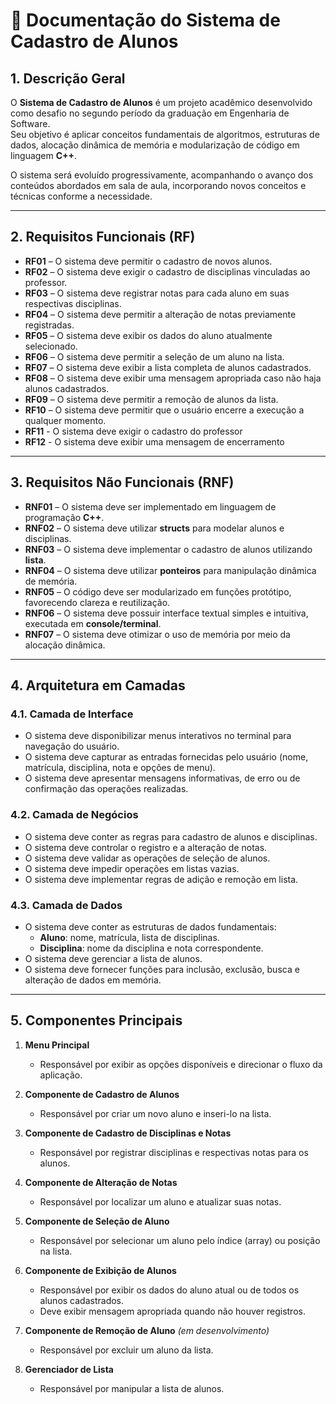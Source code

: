 # 📘 Documentação do Sistema de Cadastro de Alunos

## 1. Descrição Geral
O **Sistema de Cadastro de Alunos** é um projeto acadêmico desenvolvido como desafio no segundo período da graduação em Engenharia de Software.  
Seu objetivo é aplicar conceitos fundamentais de algoritmos, estruturas de dados, alocação dinâmica de memória e modularização de código em linguagem **C++**.  

O sistema será evoluído progressivamente, acompanhando o avanço dos conteúdos abordados em sala de aula, incorporando novos conceitos e técnicas conforme a necessidade.

---

## 2. Requisitos Funcionais (RF)

- **RF01** – O sistema deve permitir o cadastro de novos alunos.  
- **RF02** – O sistema deve exigir o cadastro de disciplinas vinculadas ao professor.  
- **RF03** – O sistema deve registrar notas para cada aluno em suas respectivas disciplinas.  
- **RF04** – O sistema deve permitir a alteração de notas previamente registradas.  
- **RF05** – O sistema deve exibir os dados do aluno atualmente selecionado.  
- **RF06** – O sistema deve permitir a seleção de um aluno na lista.
- **RF07** – O sistema deve exibir a lista completa de alunos cadastrados.  
- **RF08** – O sistema deve exibir uma mensagem apropriada caso não haja alunos cadastrados.  
- **RF09** – O sistema deve permitir a remoção de alunos da lista.  
- **RF10** – O sistema deve permitir que o usuário encerre a execução a qualquer momento.  
- **RF11** - O sistema deve exigir o cadastro do professor
- **RF12** - O sistema deve exibir uma mensagem de encerramento

---

## 3. Requisitos Não Funcionais (RNF)

- **RNF01** – O sistema deve ser implementado em linguagem de programação **C++**.  
- **RNF02** – O sistema deve utilizar **structs** para modelar alunos e disciplinas.  
- **RNF03** – O sistema deve implementar o cadastro de alunos utilizando **lista**.  
- **RNF04** – O sistema deve utilizar **ponteiros** para manipulação dinâmica de memória.  
- **RNF05** – O código deve ser modularizado em funções protótipo, favorecendo clareza e reutilização.  
- **RNF06** – O sistema deve possuir interface textual simples e intuitiva, executada em **console/terminal**.  
- **RNF07** – O sistema deve otimizar o uso de memória por meio da alocação dinâmica.  

---

## 4. Arquitetura em Camadas

### 4.1. Camada de Interface
- O sistema deve disponibilizar menus interativos no terminal para navegação do usuário.  
- O sistema deve capturar as entradas fornecidas pelo usuário (nome, matrícula, disciplina, nota e opções de menu).  
- O sistema deve apresentar mensagens informativas, de erro ou de confirmação das operações realizadas.  

### 4.2. Camada de Negócios
- O sistema deve conter as regras para cadastro de alunos e disciplinas.  
- O sistema deve controlar o registro e a alteração de notas.  
- O sistema deve validar as operações de seleção de alunos.  
- O sistema deve impedir operações em listas vazias.  
- O sistema deve implementar regras de adição e remoção em lista.  

### 4.3. Camada de Dados
- O sistema deve conter as estruturas de dados fundamentais:
  - **Aluno**: nome, matrícula, lista de disciplinas.  
  - **Disciplina**: nome da disciplina e nota correspondente.  
- O sistema deve gerenciar a lista de alunos.  
- O sistema deve fornecer funções para inclusão, exclusão, busca e alteração de dados em memória.  

---

## 5. Componentes Principais

1. **Menu Principal**  
   - Responsável por exibir as opções disponíveis e direcionar o fluxo da aplicação.  

2. **Componente de Cadastro de Alunos**  
   - Responsável por criar um novo aluno e inseri-lo na lista.  

3. **Componente de Cadastro de Disciplinas e Notas**  
   - Responsável por registrar disciplinas e respectivas notas para os alunos.  

4. **Componente de Alteração de Notas**  
   - Responsável por localizar um aluno e atualizar suas notas.  

5. **Componente de Seleção de Aluno**  
   - Responsável por selecionar um aluno pelo índice (array) ou posição na lista.  

6. **Componente de Exibição de Alunos**  
   - Responsável por exibir os dados do aluno atual ou de todos os alunos cadastrados.  
   - Deve exibir mensagem apropriada quando não houver registros.  

7. **Componente de Remoção de Aluno** *(em desenvolvimento)*  
   - Responsável por excluir um aluno da lista.  

8. **Gerenciador de Lista**  
   - Responsável por manipular a lista de alunos.  
 
